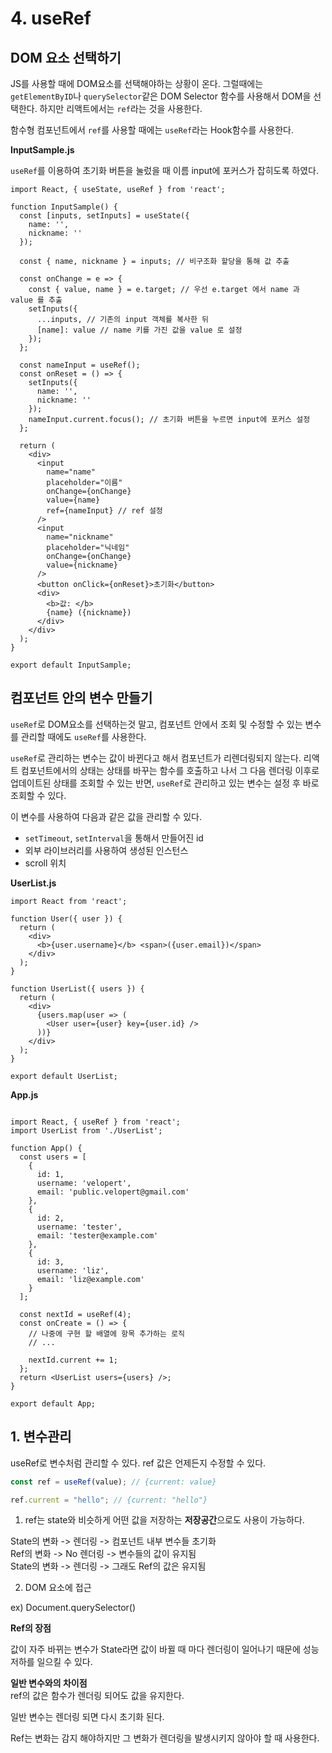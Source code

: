 # 4. useRef

## DOM 요소 선택하기

JS를 사용할 때에 DOM요소를 선택해야하는 상황이 온다. 그럴때에는 `getElementByID`나 `querySelector`같은 DOM Selector 함수를 사용해서 DOM을 선택한다. 하지만 리액트에서는 `ref`라는 것을 사용한다.

함수형 컴포넌트에서 `ref`를 사용할 때에는 `useRef`라는 Hook함수를 사용한다.

**InputSample.js**

`useRef`를 이용하여 초기화 버튼을 눌렀을 때 이름 input에 포커스가 잡히도록 하였다.

```JS
import React, { useState, useRef } from 'react';

function InputSample() {
  const [inputs, setInputs] = useState({
    name: '',
    nickname: ''
  });

  const { name, nickname } = inputs; // 비구조화 할당을 통해 값 추출

  const onChange = e => {
    const { value, name } = e.target; // 우선 e.target 에서 name 과 value 를 추출
    setInputs({
      ...inputs, // 기존의 input 객체를 복사한 뒤
      [name]: value // name 키를 가진 값을 value 로 설정
    });
  };

  const nameInput = useRef();
  const onReset = () => {
    setInputs({
      name: '',
      nickname: ''
    });
    nameInput.current.focus(); // 초기화 버튼을 누르면 input에 포커스 설정
  };

  return (
    <div>
      <input
        name="name"
        placeholder="이름"
        onChange={onChange}
        value={name}
        ref={nameInput} // ref 설정
      />
      <input
        name="nickname"
        placeholder="닉네임"
        onChange={onChange}
        value={nickname}
      />
      <button onClick={onReset}>초기화</button>
      <div>
        <b>값: </b>
        {name} ({nickname})
      </div>
    </div>
  );
}

export default InputSample;
```

## 컴포넌트 안의 변수 만들기

`useRef`로 DOM요소를 선택하는것 말고, 컴포넌트 안에서 조회 및 수정할 수 있는 변수를 관리할 때에도 `useRef`를 사용한다.

`useRef`로 관리하는 변수는 값이 바뀐다고 해서 컴포넌트가 리렌더링되지 않는다. 리액트 컴포넌트에서의 상태는 상태를 바꾸는 함수를 호출하고 나서 그 다음 렌더링 이후로 업데이트된 상태를 조회할 수 있는 반면, `useRef`로 관리하고 있는 변수는 설정 후 바로 조회할 수 있다.

이 변수를 사용하여 다음과 같은 값을 관리할 수 있다.

- `setTimeout`, `setInterval`을 통해서 만들어진 id
- 외부 라이브러리를 사용하여 생성된 인스턴스
- scroll 위치

**UserList.js**

```JS
import React from 'react';

function User({ user }) {
  return (
    <div>
      <b>{user.username}</b> <span>({user.email})</span>
    </div>
  );
}

function UserList({ users }) {
  return (
    <div>
      {users.map(user => (
        <User user={user} key={user.id} />
      ))}
    </div>
  );
}

export default UserList;
```

**App.js**

```JS

import React, { useRef } from 'react';
import UserList from './UserList';

function App() {
  const users = [
    {
      id: 1,
      username: 'velopert',
      email: 'public.velopert@gmail.com'
    },
    {
      id: 2,
      username: 'tester',
      email: 'tester@example.com'
    },
    {
      id: 3,
      username: 'liz',
      email: 'liz@example.com'
    }
  ];

  const nextId = useRef(4);
  const onCreate = () => {
    // 나중에 구현 할 배열에 항목 추가하는 로직
    // ...

    nextId.current += 1;
  };
  return <UserList users={users} />;
}

export default App;
```

## 1. 변수관리

useRef로 변수처럼 관리할 수 있다. ref 값은 언제든지 수정할 수 있다.

```js
const ref = useRef(value); // {current: value}

ref.current = "hello"; // {current: "hello"}
```

1. ref는 state와 비슷하게 어떤 값을 저장하는 **저장공간**으로도 사용이 가능하다.

State의 변화 -> 렌더링 -> 컴포넌트 내부 변수들 초기화  
Ref의 변화 -> No 렌더링 -> 변수들의 값이 유지됨  
State의 변화 -> 렌더링 -> 그래도 Ref의 값은 유지됨

2. DOM 요소에 접근

ex) Document.querySelector()

**Ref의 장점**

값이 자주 바뀌는 변수가 State라면 값이 바뀔 때 마다 렌더링이 일어나기 때문에 성능 저하를 일으킬 수 있다.

**일반 변수와의 차이점**  
ref의 값은 함수가 렌더링 되어도 값을 유지한다.

일반 변수는 렌더링 되면 다시 초기화 된다.


Ref는 변화는 감지 해야하지만 그 변화가 렌더링을 발생시키지 않아야 할 때 사용한다.

